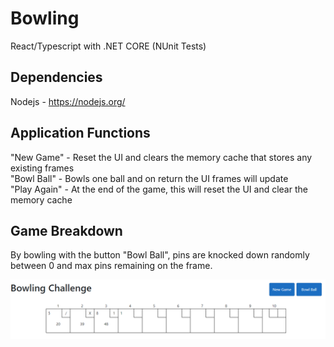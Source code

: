 # Bowling

React/Typescript with .NET CORE (NUnit Tests)

## Dependencies

Nodejs - https://nodejs.org/

## Application Functions

"New Game" - Reset the UI and clears the memory cache that stores any existing frames<br />
"Bowl Ball" - Bowls one ball and on return the UI frames will update<br />
"Play Again" - At the end of the game, this will reset the UI and clear the memory cache<br />

## Game Breakdown

By bowling with the button "Bowl Ball", pins are knocked down randomly between 0 and max pins remaining on the frame.

![UI Layout](image.png)
